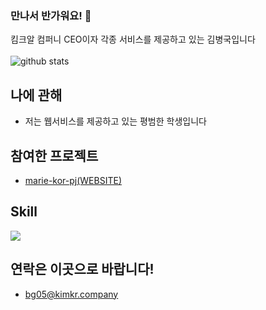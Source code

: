 ### 만나서 반가워요! 👋

킴크알 컴퍼니 CEO이자 각종 서비스를 제공하고 있는 김병국입니다<br><br>
![github stats](https://github-readme-stats.vercel.app/api?username=kimka2013&show_icons=true&theme=dark)

## 나에 관해
- 저는 웹서비스를 제공하고 있는 평범한 학생입니다

## 참여한 프로젝트
- [marie-kor-pj(WEBSITE)](https://github.com/marie-kor-pj)

## Skill
[![](https://github-readme-stats.vercel.app/api/top-langs?username=kimka2013&layout=compact)]()

## 연락은 이곳으로 바랍니다!
- bg05@kimkr.company
